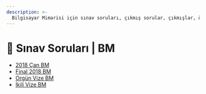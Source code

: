 ```yaml
---
description: >-
  Bilgisayar Mimarisi için sınav soruları, çıkmış sorular, çıkmışlar, önceki senelerde çıkan sorular
---
```


# 📃 Sınav Soruları \| BM

<!--YPackage.YGitbookIntegration-tarafından-otomatik-oluşturulmuştur-->

- [2018 Çan BM](2018%20%C3%87an%20BM.pdf)
- [Final 2018 BM](Final%202018%20BM.pdf)
- [Orgün Vize BM](Org%C3%BCn%20Vize%20BM.pdf)
- [İkili Vize BM](%C4%B0kili%20Vize%20BM.pdf)

<!--YPackage.YGitbookIntegration-tarafından-otomatik-oluşturulmuştur-->
